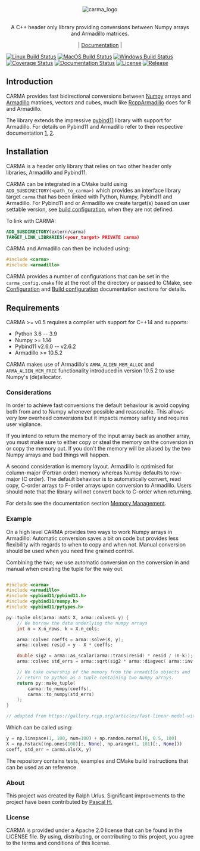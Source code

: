 <div align="center">
  <img src="docs/source/carma_logo_small.png" alt="carma_logo"/>
</div>

<br/>

<p align="center">
  A C++ header only library providing conversions between Numpy arrays and Armadillo matrices.
</p>
<p align="center">
  |
  <a href="https://carma.readthedocs.io/en/latest/">Documentation</a>
  |
</p>

[![Linux Build Status](https://github.com/RUrlus/carma/actions/workflows/linux.yml/badge.svg?branch=stable)](https://github.com/RUrlus/carma/actions/workflows/linux.yml)
[![MacOS Build Status](https://github.com/RUrlus/carma/actions/workflows/macos.yml/badge.svg?branch=stable)](https://github.com/RUrlus/carma/actions/workflows/macos.yml)
[![Windows Build Status](https://github.com/RUrlus/carma/actions/workflows/windows.yml/badge.svg?branch=stable)](https://github.com/RUrlus/carma/actions/workflows/windows.yml)
[![Coverage Status](https://coveralls.io/repos/github/RUrlus/carma/badge.svg?branch=stable)](https://coveralls.io/github/RUrlus/carma?branch=stable)
[![Documentation Status](https://readthedocs.org/projects/carma/badge/?version=latest)](https://carma.readthedocs.io/en/latest/?badge=latest)
[![License](https://img.shields.io/github/license/RUrlus/carma)](https://github.com/RUrlus/carma/blob/stable/LICENSE)
[![Release](https://img.shields.io/github/v/release/rurlus/carma)](https://github.com/RUrlus/carma/releases)

## Introduction

CARMA provides fast bidirectional conversions between [Numpy](https://numpy.org) arrays and [Armadillo](http://arma.sourceforge.net/docs.html) matrices, vectors and cubes, much like [RcppArmadillo](https://github.com/RcppCore/RcppArmadillo) does for R and Armadillo.

The library extends the impressive [pybind11](https://pybind11.readthedocs.io/en/stable/intro.html) library with support for Armadillo.
For details on Pybind11 and Armadillo refer to their respective documentation [1](https://pybind11.readthedocs.io/en/stable/intro.html), [2](http://arma.sourceforge.net/docs.html).

## Installation
CARMA is a header only library that relies on two other header only libraries, Armadillo and Pybind11.

CARMA can be integrated in a CMake build using `ADD_SUBDIRECTORY(<path_to_carma>)` which provides an interface library target `carma`
that has been linked with Python, Numpy, Pybind11 and Armadillo. For Pybind11 and or Armadillo we create target(s) based on user settable version, see [build configuration](https://carma.readthedocs.io/en/stable/building.html), when they are not defined.

To link with CARMA:
```cmake
ADD_SUBDIRECTORY(extern/carma)
TARGET_LINK_LIBRARIES(<your_target> PRIVATE carma)
```
CARMA and Armadillo can then be included using:
```C++
#include <carma>
#include <armadillo>
```

CARMA provides a number of configurations that can be set in the `carma_config.cmake` file at the root of the directory or passed to CMake, see [Configuration](https://carma.readthedocs.io/en/stable/configuration.html) and [Build configuration](https://carma.readthedocs.io/en/stable/building.html) documentation sections for details.

## Requirements

CARMA >= v0.5 requires a compiler with support for C++14 and supports:

* Python 3.6 -- 3.9
* Numpy >= 1.14
* Pybind11 v2.6.0 -- v2.6.2
* Armadillo >= 10.5.2

CARMA makes use of Armadillo's `ARMA_ALIEN_MEM_ALLOC` and `ARMA_ALIEN_MEM_FREE` functionality introduced in version 10.5.2 to use Numpy's (de)allocator.

### Considerations

In order to achieve fast conversions the default behaviour is avoid copying both from and to Numpy whenever possible and reasonable.
This allows very low overhead conversions but it impacts memory safety and requires user vigilance.

If you intend to return the memory of the input array back as another array, you must make sure to either copy or steal the memory on the conversion in or copy the memory out.
If you don't the memory will be aliased by the two Numpy arrays and bad things will happen.

A second consideration is memory layout. Armadillo is optimised for column-major (Fortran order) memory whereas Numpy defaults to row-major (C order).
The default behaviour is to automatically convert, read copy, C-order arrays to F-order arrays upon conversion to Armadillo. Users should note that the library will not convert back to C-order when returning.

For details see the documentation section [Memory Management](https://carma.readthedocs.io/en/latest/memory_management.html).

### Example

On a high level CARMA provides two ways to work Numpy arrays in Armadillo:
Automatic conversion saves a bit on code but provides less flexibility with
regards to when to copy and when not.
Manual conversion should be used when you need fine grained control.

Combining the two; we use automatic conversion on the conversion in and manual when
creating the tuple for the way out.

```cpp

#include <carma>
#include <armadillo>
#include <pybind11/pybind11.h>
#include <pybind11/numpy.h>
#include <pybind11/pytypes.h>

py::tuple ols(arma::mat& X, arma::colvec& y) {
    // We borrow the data underlying the numpy arrays
    int n = X.n_rows, k = X.n_cols;

    arma::colvec coeffs = arma::solve(X, y);
    arma::colvec resid = y - X * coeffs;

    double sig2 = arma::as_scalar(arma::trans(resid) * resid / (n-k));
    arma::colvec std_errs = arma::sqrt(sig2 * arma::diagvec( arma::inv(arma::trans(X)*X)) );

    // We take ownership of the memory from the armadillo objects and
    // return to python as a tuple containing two Numpy arrays.
    return py::make_tuple(
        carma::to_numpy(coeffs),
        carma::to_numpy(std_errs)
    );
}

// adapted from https://gallery.rcpp.org/articles/fast-linear-model-with-armadillo/
```

Which can be called using:

```python
y = np.linspace(1, 100, num=100) + np.random.normal(0, 0.5, 100)
X = np.hstack((np.ones(100)[:, None], np.arange(1, 101)[:, None]))
coeff, std_err = carma.ols(X, y)
```

The repository contains tests, examples and CMake build instructions that can be used as an reference.

### About

This project was created by Ralph Urlus. Significant improvements to the project have been contributed by [Pascal H.](https://github.com/hpwxf)

### License

CARMA is provided under a Apache 2.0 license that can be found in the LICENSE file. By using, distributing, or contributing to this project, you agree to the terms and conditions of this license.

